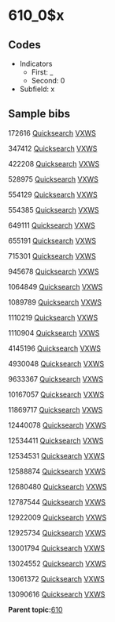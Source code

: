 # 610\_0$x

## Codes

-   Indicators
    -   First: \_
    -   Second: 0
-   Subfield: x

## Sample bibs

172616 [Quicksearch](https://search.library.yale.edu/catalog/172616) [VXWS](http://prodorbis.library.yale.edu:7014/vxws/GetHoldingsService?bibId=172616)

347412 [Quicksearch](https://search.library.yale.edu/catalog/347412) [VXWS](http://prodorbis.library.yale.edu:7014/vxws/GetHoldingsService?bibId=347412)

422208 [Quicksearch](https://search.library.yale.edu/catalog/422208) [VXWS](http://prodorbis.library.yale.edu:7014/vxws/GetHoldingsService?bibId=422208)

528975 [Quicksearch](https://search.library.yale.edu/catalog/528975) [VXWS](http://prodorbis.library.yale.edu:7014/vxws/GetHoldingsService?bibId=528975)

554129 [Quicksearch](https://search.library.yale.edu/catalog/554129) [VXWS](http://prodorbis.library.yale.edu:7014/vxws/GetHoldingsService?bibId=554129)

554385 [Quicksearch](https://search.library.yale.edu/catalog/554385) [VXWS](http://prodorbis.library.yale.edu:7014/vxws/GetHoldingsService?bibId=554385)

649111 [Quicksearch](https://search.library.yale.edu/catalog/649111) [VXWS](http://prodorbis.library.yale.edu:7014/vxws/GetHoldingsService?bibId=649111)

655191 [Quicksearch](https://search.library.yale.edu/catalog/655191) [VXWS](http://prodorbis.library.yale.edu:7014/vxws/GetHoldingsService?bibId=655191)

715301 [Quicksearch](https://search.library.yale.edu/catalog/715301) [VXWS](http://prodorbis.library.yale.edu:7014/vxws/GetHoldingsService?bibId=715301)

945678 [Quicksearch](https://search.library.yale.edu/catalog/945678) [VXWS](http://prodorbis.library.yale.edu:7014/vxws/GetHoldingsService?bibId=945678)

1064849 [Quicksearch](https://search.library.yale.edu/catalog/1064849) [VXWS](http://prodorbis.library.yale.edu:7014/vxws/GetHoldingsService?bibId=1064849)

1089789 [Quicksearch](https://search.library.yale.edu/catalog/1089789) [VXWS](http://prodorbis.library.yale.edu:7014/vxws/GetHoldingsService?bibId=1089789)

1110219 [Quicksearch](https://search.library.yale.edu/catalog/1110219) [VXWS](http://prodorbis.library.yale.edu:7014/vxws/GetHoldingsService?bibId=1110219)

1110904 [Quicksearch](https://search.library.yale.edu/catalog/1110904) [VXWS](http://prodorbis.library.yale.edu:7014/vxws/GetHoldingsService?bibId=1110904)

4145196 [Quicksearch](https://search.library.yale.edu/catalog/4145196) [VXWS](http://prodorbis.library.yale.edu:7014/vxws/GetHoldingsService?bibId=4145196)

4930048 [Quicksearch](https://search.library.yale.edu/catalog/4930048) [VXWS](http://prodorbis.library.yale.edu:7014/vxws/GetHoldingsService?bibId=4930048)

9633367 [Quicksearch](https://search.library.yale.edu/catalog/9633367) [VXWS](http://prodorbis.library.yale.edu:7014/vxws/GetHoldingsService?bibId=9633367)

10167057 [Quicksearch](https://search.library.yale.edu/catalog/10167057) [VXWS](http://prodorbis.library.yale.edu:7014/vxws/GetHoldingsService?bibId=10167057)

11869717 [Quicksearch](https://search.library.yale.edu/catalog/11869717) [VXWS](http://prodorbis.library.yale.edu:7014/vxws/GetHoldingsService?bibId=11869717)

12440078 [Quicksearch](https://search.library.yale.edu/catalog/12440078) [VXWS](http://prodorbis.library.yale.edu:7014/vxws/GetHoldingsService?bibId=12440078)

12534411 [Quicksearch](https://search.library.yale.edu/catalog/12534411) [VXWS](http://prodorbis.library.yale.edu:7014/vxws/GetHoldingsService?bibId=12534411)

12534531 [Quicksearch](https://search.library.yale.edu/catalog/12534531) [VXWS](http://prodorbis.library.yale.edu:7014/vxws/GetHoldingsService?bibId=12534531)

12588874 [Quicksearch](https://search.library.yale.edu/catalog/12588874) [VXWS](http://prodorbis.library.yale.edu:7014/vxws/GetHoldingsService?bibId=12588874)

12680480 [Quicksearch](https://search.library.yale.edu/catalog/12680480) [VXWS](http://prodorbis.library.yale.edu:7014/vxws/GetHoldingsService?bibId=12680480)

12787544 [Quicksearch](https://search.library.yale.edu/catalog/12787544) [VXWS](http://prodorbis.library.yale.edu:7014/vxws/GetHoldingsService?bibId=12787544)

12922009 [Quicksearch](https://search.library.yale.edu/catalog/12922009) [VXWS](http://prodorbis.library.yale.edu:7014/vxws/GetHoldingsService?bibId=12922009)

12925734 [Quicksearch](https://search.library.yale.edu/catalog/12925734) [VXWS](http://prodorbis.library.yale.edu:7014/vxws/GetHoldingsService?bibId=12925734)

13001794 [Quicksearch](https://search.library.yale.edu/catalog/13001794) [VXWS](http://prodorbis.library.yale.edu:7014/vxws/GetHoldingsService?bibId=13001794)

13024552 [Quicksearch](https://search.library.yale.edu/catalog/13024552) [VXWS](http://prodorbis.library.yale.edu:7014/vxws/GetHoldingsService?bibId=13024552)

13061372 [Quicksearch](https://search.library.yale.edu/catalog/13061372) [VXWS](http://prodorbis.library.yale.edu:7014/vxws/GetHoldingsService?bibId=13061372)

13090616 [Quicksearch](https://search.library.yale.edu/catalog/13090616) [VXWS](http://prodorbis.library.yale.edu:7014/vxws/GetHoldingsService?bibId=13090616)

**Parent topic:**[610](../../tags/610/610.md)

